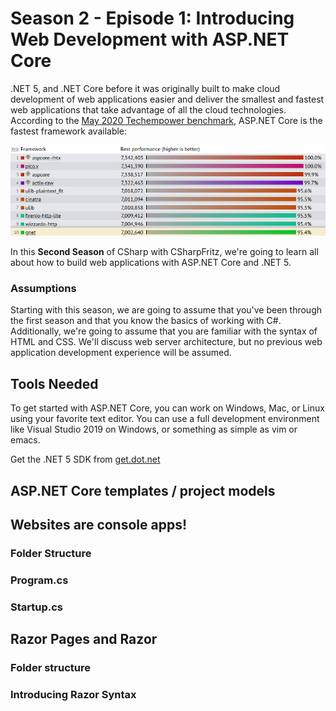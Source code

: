 # Season 2 - Episode 1: Introducing Web Development with ASP.NET Core

.NET 5, and .NET Core before it was originally built to make cloud development of web applications easier and deliver the smallest and fastest web applications that take advantage of all the cloud technologies.  According to the [May 2020 Techempower benchmark](https://www.techempower.com/benchmarks/#section=data-r19&hw=ph&test=plaintext), ASP.NET Core is the fastest framework available:

![Benchmark results](./img/Techempower.png)

In this **Second Season** of CSharp with CSharpFritz, we're going to learn all about how to build web applications with ASP.NET Core and .NET 5.

### Assumptions

Starting with this season, we are going to assume that you've been through the first season and that you know the basics of working with C#.  Additionally, we're going to assume that you are familiar with the syntax of HTML and CSS.  We'll discuss web server architecture, but no previous web application development experience will be assumed.

## Tools Needed

To get started with ASP.NET Core, you can work on Windows, Mac, or Linux using your favorite text editor.  You can use a full development environment like Visual Studio 2019 on Windows, or something as simple as vim or emacs.

Get the .NET 5 SDK from [get.dot.net](https://get.dot.net)

## ASP.NET Core templates / project models

## Websites are console apps!

### Folder Structure

### Program.cs

### Startup.cs

## Razor Pages and Razor

### Folder structure

### Introducing Razor Syntax